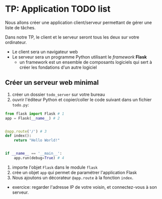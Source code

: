# TP: Application TODO list

Nous allons créer une application client/serveur permettant de gérer une liste de tâches.

Dans notre TP, le client et le serveur seront tous les deux sur votre ordinateur.
- Le client sera un navigateur web
- Le serveur sera un programme Python utilisant le *framework* **Flask**
  - un framework est un ensemble de composants logiciels qui sert à créer les fondations d'un autre logiciel
 

## Créer un serveur web minimal
1. créer un dossier `todo_server` sur votre bureau
2. ouvrir l'éditeur Python et copier/coller le code suivant dans un fichier `todo.py`:
```python
from flask import Flask # 1
app = Flask(__name__) # 2


@app.route('/') # 3
def index():
    return "Hello World!"


if __name__ == '__main__':
    app.run(debug=True) # 4
```
1. importe l'objet `Flask` dans le module `flask`
2. crée un objet `app` qui permet de paramétrer l'application Flask
3. Nous ajoutons un décorateur `@app.route` à la fonction `index`. 

- exercice: regarder l'adresse IP de votre voisin, et connectez-vous à son serveur.